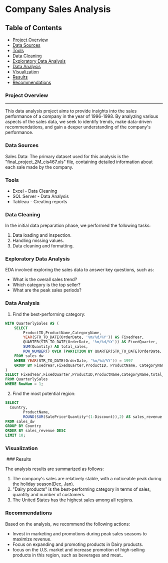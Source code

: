 # Company Sales Analysis

## Table of Contents

- [Project Overview](#project-overview)
- [Data Sources](#data-sources)
- [Tools](#tools)
- [Data Cleaning](#data-cleaning)
- [Exploratory Data Analysis](#exploratory-data-analysis)
- [Data Analysis](#data-analysis)
- [Visualization](#visualization)
- [Results](#results)
- [Recommendations](#recommendations)

### Project Overview
---

This data analysis project aims to provide insights into the sales performance of a company in the year of 1996-1998. By analyzing various aspects of the sales data, we seek to identify trends, make data-driven recommendations, and gain a deeper understanding of the company's performance.



### Data Sources

Sales Data: The primary dataset used for this analysis is the "final_project_2M_cis467.xls" file, containing detailed information about each sale made by the company.

### Tools

- Excel - Data Cleaning
- SQL Server - Data Analysis
- Tableau - Creating reports


### Data Cleaning

In the initial data preparation phase, we performed the following tasks:
1. Data loading and inspection.
2. Handling missing values.
3. Data cleaning and formatting.

### Exploratory Data Analysis

EDA involved exploring the sales data to answer key questions, such as:

- What is the overall sales trend?
- Which category is the top seller?
- What are the peak sales periods?

### Data Analysis
1. Find the best-performing category:

```sql
WITH QuarterlySales AS (
    SELECT
        ProductID,ProductName,CategoryName,
        YEAR(STR_TO_DATE(OrderDate, '%m/%d/%Y')) AS FixedYear,
        QUARTER(STR_TO_DATE(OrderDate, '%m/%d/%Y')) AS FixedQuarter,
        SUM(Quantity) AS total_sales,
        ROW_NUMBER() OVER (PARTITION BY QUARTER(STR_TO_DATE(OrderDate, '%m/%d/%Y')) ORDER BY SUM(Quantity) DESC) AS RowNum
    FROM sales_dw
    WHERE YEAR(STR_TO_DATE(OrderDate, '%m/%d/%Y')) = 1997
    GROUP BY FixedYear,FixedQuarter,ProductID, ProductName, CategoryName
)
SELECT FixedYear,FixedQuarter,ProductID,ProductName,CategoryName,total_sales
FROM QuarterlySales
WHERE RowNum = 1;
```

2. Find the most potential region:
```sql
SELECT
  Country,
        ProductName,
        ROUND(SUM(SalePrice*Quantity*(1-Discount)),2) AS sales_revenue
FROM sales_dw
GROUP BY Country
ORDER BY sales_revenue DESC
LIMIT 10;
```
### Visualization

<img src="">
### Results

The analysis results are summarized as follows:
1. The company's sales are relatively stable, with a noticeable peak during the holiday season(Dec, Jan).
2. "Dairy products" is the best-performing category in terms of sales, quantity and number of customers.
3. The United States has the highest sales among all regions.

### Recommendations

Based on the analysis, we recommend the following actions:
- Invest in marketing and promotions during peak sales seasons to maximize revenue.
- Focus on expanding and promoting products in Dairy products.
- focus on the U.S. market and increase promotion of high-selling products in this region, such as beverages and meat..




